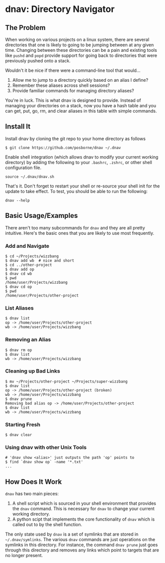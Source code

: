dnav: Directory Navigator
=========================

The Problem
-----------

When working on various projects on a linux system, there are several
directories that one is likely to going to be jumping between at any
given time.  Changing between these directories can be a pain and
existing tools like `pushd` and `popd` provide support for going back
to directories that were previously pushed onto a stack.

Wouldn't it be nice if there were a command-line tool that would...

1. Allow me to jump to a directory quickly based on an alias I define?
2. Remember these aliases across shell sessions?
3. Provide familiar commands for managing directory aliases?

You're in luck.  This is what dnav is designed to provide.  Instead of
managing your directories on a stack, now you have a hash table and
you can get, put, go, rm, and clear aliases in this table with simple
commands.

Install It
----------

Install dnav by cloning the git repo to your home directory as follows

    $ git clone https://github.com/posborne/dnav ~/.dnav

Enable shell integration (which allows dnav to modify your current
working directory) by adding the following to your `.bashrc`,
`.zshrc`, or other shell configuration file.

    source ~/.dnav/dnav.sh

That's it.  Don't forget to restart your shell or re-source your shell
init for the update to take effect.  To test, you should be able to
run the following:

    dnav --help

Basic Usage/Examples
--------------------

There aren't too many subcommands for `dnav` and they are all pretty
intuitive.  Here's the basic ones that you are likely to use most
frequently.

### Add and Navigate

    $ cd ~/Projects/wizzbang
    $ dnav add wb  # nice and short
    $ cd ../other-project
    $ dnav add op
    $ dnav cd wb
    $ pwd
    /home/user/Projects/wizzbang
    $ dnav cd op
    $ pwd
    /home/user/Projects/other-project

### List Aliases

    $ dnav list
    op -> /home/user/Projects/other-project
    wb -> /home/user/Projects/wizzbang

### Removing an Alias

    $ dnav rm op
    $ dnav list
    wb -> /home/user/Projects/wizzbang

### Cleaning up Bad Links

    $ mv ~/Projects/other-project ~/Projects/super-wizzbang
    $ dnav list
    op -> /home/user/Projects/other-project (broken)
    wb -> /home/user/Projects/wizzbang
    $ dnav prune
    Removing bad alias op -> /home/user/Projects/other-project
    $ dnav list
    wb -> /home/user/Projects/wizzbang

### Starting Fresh

    $ dnav clear

### Using dnav with other Unix Tools

    # 'dnav show <alias>' just outputs the path 'op' points to
    $ find `dnav show op` -name '*.txt'
    ...


How Does It Work
----------------

`dnav` has two main pieces:

1. A shell script which is sourced in your shell environment that
   provides the `dnav` command.  This is necessary for `dnav` to
   change your current working directory.
2. A python scipt that implements the core functionality of `dnav`
   which is called out to by the shell function.

The only state used by `dnav` is a set of symlinks that are stored in
`~/.dnav/symlinks`.  The various `dnav` commands are just operations
on the symlinks in this directory.  For instance, the command `dnav
prune` just goes through this directory and removes any links which
point to targets that are no longer present.
